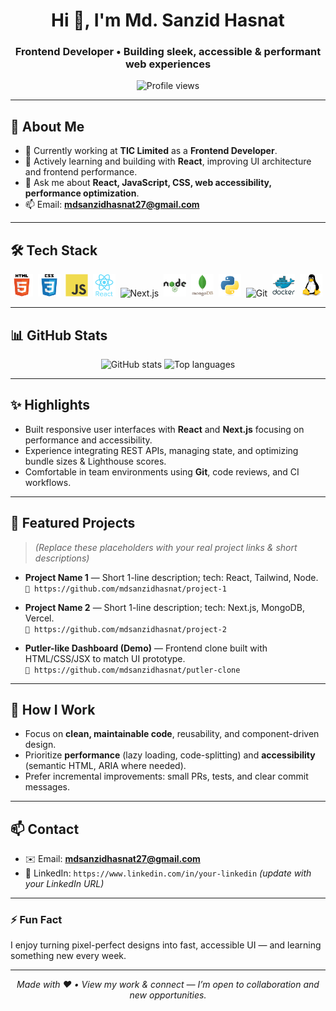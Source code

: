 <h1 align="center">Hi 👋, I'm <strong>Md. Sanzid Hasnat</strong></h1>
<h3 align="center">Frontend Developer • Building sleek, accessible & performant web experiences</h3>

<p align="center">
  <img src="https://komarev.com/ghpvc/?username=mdsanzidhasnat&label=Profile%20views&color=0e75b6&style=flat" alt="Profile views" />
</p>

---

## 🚀 About Me
- 🔭 Currently working at **TIC Limited** as a **Frontend Developer**.  
- 🌱 Actively learning and building with **React**, improving UI architecture and frontend performance.  
- 💬 Ask me about **React, JavaScript, CSS, web accessibility, performance optimization**.  
- 📫 Email: **mdsanzidhasnat27@gmail.com**

---

## 🛠 Tech Stack

<p align="left">
  <img alt="HTML5" src="https://raw.githubusercontent.com/devicons/devicon/master/icons/html5/html5-original-wordmark.svg" width="36" height="36" />&nbsp;
  <img alt="CSS3" src="https://raw.githubusercontent.com/devicons/devicon/master/icons/css3/css3-original-wordmark.svg" width="36" height="36" />&nbsp;
  <img alt="JavaScript" src="https://raw.githubusercontent.com/devicons/devicon/master/icons/javascript/javascript-original.svg" width="36" height="36" />&nbsp;
  <img alt="React" src="https://raw.githubusercontent.com/devicons/devicon/master/icons/react/react-original-wordmark.svg" width="36" height="36" />&nbsp;
  <img alt="Next.js" src="https://cdn.worldvectorlogo.com/logos/nextjs-2.svg" width="36" height="36" />&nbsp;
  <img alt="Node.js" src="https://raw.githubusercontent.com/devicons/devicon/master/icons/nodejs/nodejs-original-wordmark.svg" width="36" height="36" />&nbsp;
  <img alt="MongoDB" src="https://raw.githubusercontent.com/devicons/devicon/master/icons/mongodb/mongodb-original-wordmark.svg" width="36" height="36" />&nbsp;
  <img alt="Python" src="https://raw.githubusercontent.com/devicons/devicon/master/icons/python/python-original.svg" width="36" height="36" />&nbsp;
  <img alt="Git" src="https://www.vectorlogo.zone/logos/git-scm/git-scm-icon.svg" width="36" height="36" />&nbsp;
  <img alt="Docker" src="https://raw.githubusercontent.com/devicons/devicon/master/icons/docker/docker-original-wordmark.svg" width="36" height="36" />&nbsp;
  <img alt="Linux" src="https://raw.githubusercontent.com/devicons/devicon/master/icons/linux/linux-original.svg" width="36" height="36" />
</p>

---

## 📊 GitHub Stats
<div align="center">
  <img src="https://github-readme-stats.vercel.app/api?username=mdsanzidhasnat&show_icons=true&include_all_commits=true&count_private=true&theme=radical" alt="GitHub stats" height="150" />
  <img src="https://github-readme-stats.vercel.app/api/top-langs?username=mdsanzidhasnat&layout=compact&langs_count=6&theme=radical" alt="Top languages" height="150" />
</div>

---

## ✨ Highlights
- Built responsive user interfaces with **React** and **Next.js** focusing on performance and accessibility.  
- Experience integrating REST APIs, managing state, and optimizing bundle sizes & Lighthouse scores.  
- Comfortable in team environments using **Git**, code reviews, and CI workflows.

---

## 📁 Featured Projects
> *(Replace these placeholders with your real project links & short descriptions)*

- **Project Name 1** — Short 1-line description; tech: React, Tailwind, Node.  
  `🔗 https://github.com/mdsanzidhasnat/project-1`

- **Project Name 2** — Short 1-line description; tech: Next.js, MongoDB, Vercel.  
  `🔗 https://github.com/mdsanzidhasnat/project-2`

- **Putler-like Dashboard (Demo)** — Frontend clone built with HTML/CSS/JSX to match UI prototype.  
  `🔗 https://github.com/mdsanzidhasnat/putler-clone`

---

## 🧩 How I Work
- Focus on **clean, maintainable code**, reusability, and component-driven design.  
- Prioritize **performance** (lazy loading, code-splitting) and **accessibility** (semantic HTML, ARIA where needed).  
- Prefer incremental improvements: small PRs, tests, and clear commit messages.

---

## 📫 Contact
- ✉️ Email: **mdsanzidhasnat27@gmail.com**  
- 🔗 LinkedIn: `https://www.linkedin.com/in/your-linkedin` *(update with your LinkedIn URL)*

---

### ⚡ Fun Fact
I enjoy turning pixel-perfect designs into fast, accessible UI — and learning something new every week.

---

<p align="center">
  <em>Made with ❤️ • View my work & connect — I’m open to collaboration and new opportunities.</em>
</p>

